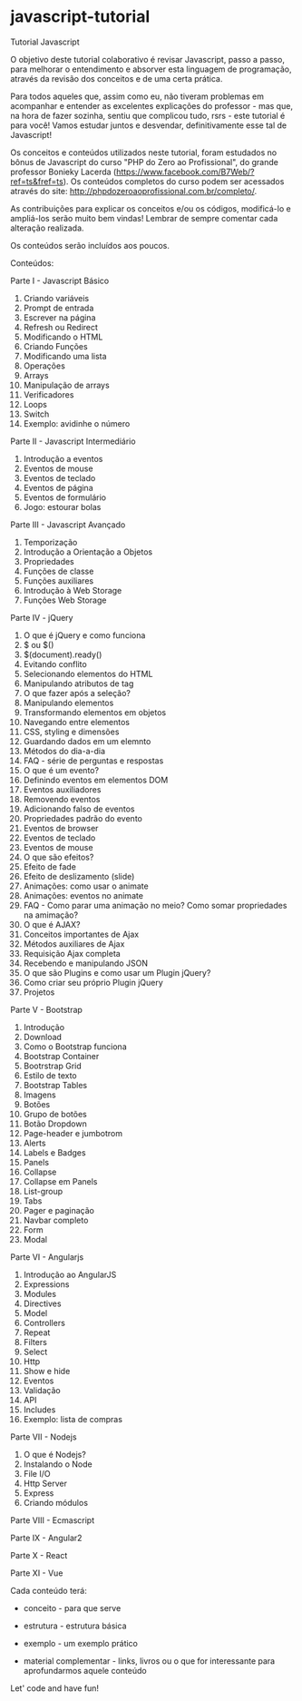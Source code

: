 # javascript-tutorial
Tutorial Javascript

O objetivo deste tutorial colaborativo é revisar Javascript, passo a passo, para melhorar o entendimento e absorver esta linguagem de programação, através da revisão dos conceitos e de uma certa prática.

Para todos aqueles que, assim como eu, não tiveram problemas em acompanhar e entender as excelentes explicações do professor - mas que, na hora de fazer sozinha, sentiu que complicou tudo, rsrs - este tutorial é para você! Vamos estudar juntos e desvendar, definitivamente esse tal de Javascript!

Os conceitos e conteúdos utilizados neste tutorial, foram estudados no bônus de Javascript do curso "PHP do Zero ao Profissional", do grande professor Bonieky Lacerda (https://www.facebook.com/B7Web/?ref=ts&fref=ts). Os conteúdos completos do curso podem ser acessados através do site: http://phpdozeroaoprofissional.com.br/completo/.

As contribuições para explicar os conceitos e/ou os códigos, modificá-lo e ampliá-los serão muito bem vindas!
Lembrar de sempre comentar cada alteração realizada.

Os conteúdos serão incluídos aos poucos.

Conteúdos:

Parte I - Javascript Básico
1. Criando variáveis
2. Prompt de entrada
3. Escrever na página
4. Refresh ou Redirect
5. Modificando o HTML
6. Criando Funções
7. Modificando uma lista
8. Operações
9. Arrays
10. Manipulação de arrays
11. Verificadores
12. Loops
13. Switch
14. Exemplo: avidinhe o número

Parte II - Javascript Intermediário
1. Introdução a eventos
2. Eventos de mouse
3. Eventos de teclado
4. Eventos de página
5. Eventos de formulário
6. Jogo: estourar bolas 

Parte III - Javascript Avançado
1. Temporização
2. Introdução a Orientação a Objetos
3. Propriedades
4. Funções de classe
5. Funções auxiliares
6. Introdução à Web Storage
7. Funções Web Storage

Parte IV - jQuery
1. O que é jQuery e como funciona
2. $ ou $()
3. $(document).ready()
4. Evitando conflito
5. Selecionando elementos do HTML
6. Manipulando atributos de tag
7. O que fazer após a seleção?
8. Manipulando elementos
9. Transformando elementos em objetos
10. Navegando entre elementos
11. CSS, styling e dimensões
12. Guardando dados em um elemnto
13. Métodos do dia-a-dia
14. FAQ - série de perguntas e respostas
15. O que é um evento?
16. Definindo eventos em elementos DOM
17. Eventos auxiliadores
18. Removendo eventos
19. Adicionando falso de eventos
20. Propriedades padrão do evento
21. Eventos de browser
22. Eventos de teclado
23. Eventos de mouse
24. O que são efeitos?
25. Efeito de fade
26. Efeito de deslizamento (slide)
27. Animações: como usar o animate
28. Animações: eventos no animate
29. FAQ - Como parar uma animação no meio? Como somar propriedades na amimação?
30. O que é AJAX?
31. Conceitos importantes de Ajax
32. Métodos auxiliares de Ajax
33. Requisição Ajax completa
34. Recebendo e manipulando JSON
35. O que são Plugins e como usar um Plugin jQuery?
36. Como criar seu próprio Plugin jQuery
37. Projetos

Parte V - Bootstrap
1. Introdução
2. Download
3. Como o Bootstrap funciona
4. Bootstrap Container
5. Bootrstrap Grid
6. Estilo de texto
7. Bootstrap Tables
8. Imagens
9. Botões
10. Grupo de botões
11. Botão Dropdown
12. Page-header e jumbotrom
13. Alerts
14. Labels e Badges
15. Panels
16. Collapse
17. Collapse em Panels
18. List-group
19. Tabs
20. Pager e paginação
21. Navbar completo
22. Form
23. Modal

Parte VI - Angularjs
1. Introdução ao AngularJS
2. Expressions
3. Modules
4. Directives
5. Model
6. Controllers
7. Repeat
8. Filters
9. Select
10. Http
11. Show e hide
12. Eventos
13. Validação
14. API
15. Includes
16. Exemplo: lista de compras

Parte VII - Nodejs
1. O que é Nodejs?
2. Instalando o Node
3. File I/O
4. Http Server
5. Express
6. Criando módulos

Parte VIII - Ecmascript


Parte IX - Angular2


Parte X - React


Parte XI - Vue



Cada conteúdo terá:

* conceito - para que serve

* estrutura - estrutura básica

* exemplo - um exemplo prático

* material complementar - links, livros ou o que for interessante para aprofundarmos aquele conteúdo


Let' code and have fun!
